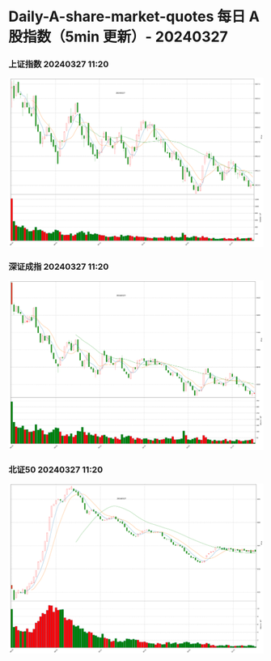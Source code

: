 
# Daily-A-share-market-quotes 每日 A 股指数（5min 更新）- 20240327

### 上证指数 20240327 11:20
![](./fig/2024/3/20240327-sh000001.png)

### 深证成指 20240327 11:20
![](./fig/2024/3/20240327-sz399001.png)

### 北证50 20240327 11:20
![](./fig/2024/3/20240327-bj899050.png)
